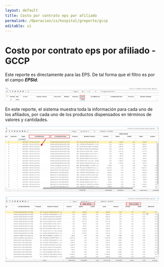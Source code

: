 ```yaml
---
layout: default
title: Costo por contrato eps por afiliado
permalink: /Operacion/is/hospital/greporte/gccp
editable: si
---
```


# Costo por contrato eps por afiliado - GCCP  

Este reporte es directamente para las EPS.  De tal forma que el filtro es por el campo _**EPSId**_.   

![](gccp.png)  

En este reporte, el sistema muestra toda la información para cada uno de los afiliados, por cada uno de los productos dispensados en términos de valores y cantidades.

![](gccp1.png)  

![](gccp2.png)  

